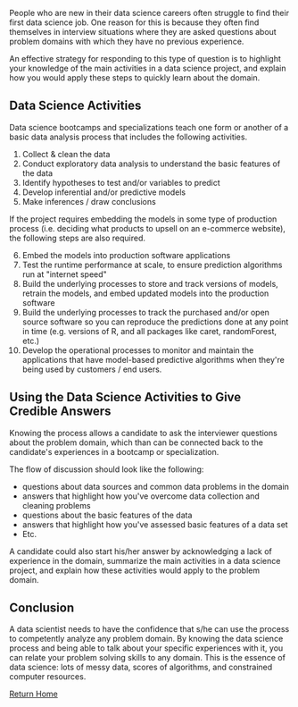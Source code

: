 


People who are new in their data science careers often struggle to find their first data science job. One reason for this is because they often find themselves in interview situations where they are asked questions about problem domains with which they have no previous experience. 

An effective strategy for responding to this type of question is to highlight your knowledge of the main activities in a data science project, and explain how you would apply these steps to quickly learn about the domain. 

## Data Science Activities 

Data science bootcamps and specializations teach one form or another of a basic data analysis process that includes the following activities. 

1. Collect & clean the data
2. Conduct exploratory data analysis to understand the basic features of the  data
3. Identify hypotheses to test and/or variables to predict
4. Develop inferential and/or predictive models
5. Make inferences / draw conclusions

If the project requires embedding the models in some type of production process (i.e. deciding what products to upsell on an e-commerce website), the following steps are also required.

6. Embed the models into production software applications
7. Test the runtime performance at scale, to ensure prediction algorithms run at "internet speed"
8. Build the underlying processes to store and track versions of models, retrain the models, and embed updated models into the production software
9. Build the underlying processes to track the purchased and/or open source software so you can reproduce the predictions done at any point in time (e.g. versions of R, and all packages like caret, randomForest, etc.) 
10. Develop the operational processes to monitor and maintain the applications that have model-based predictive algorithms when they're being used by customers / end users.

## Using the Data Science Activities to Give Credible Answers

Knowing the process allows a candidate to ask the interviewer questions about the problem domain, which than can be connected back to the candidate's experiences in a bootcamp or specialization. 

The flow of discussion should look like the following:

* questions about data sources and common data problems in the domain
* answers that highlight how you've overcome data collection and cleaning problems
* questions about the basic features of the data
* answers that highlight how you've assessed basic features of a data set 
* Etc. 

A candidate could also start his/her answer by acknowledging a lack of experience in the domain, summarize the main activities in a data science project, and explain how these activities would apply to the problem domain.

## Conclusion

A data scientist needs to have the confidence that s/he can use the process to competently analyze any problem domain. By knowing the data science process and being able to talk about your specific experiences with it, you can relate your problem solving skills to any domain. This is the essence of data science: lots of messy data, scores of algorithms, and constrained computer resources.  

[Return Home](http://bit.ly/2ouaZTF)
